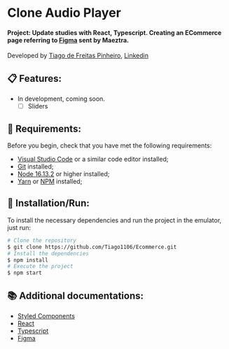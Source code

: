 # Clone Audio Player
#### Project: Update studies with React, Typescript. Creating an ECommerce page referring to [Figma](https://www.figma.com/file/3RqPfS5PW9whbQNCTTaoqA/%5B2020-09%5D-MZ---Layout-Teste-de-vagas-para-time-de-Devs?node-id=2%3A3979&t=zkeGudKfHKKiHl8r-0) sent by Maeztra.

Developed by [Tiago de Freitas Pinheiro](https://github.com/Tiago1106), [Linkedin](https://www.linkedin.com/in/tiagofp00/)

<!-- ## 🖥️ Preview:

<img src="./src/Assets/Project.png"/>

To view without downloading and running the repository, [click here](https://cloneaudioplay.netlify.app/)
To create the project I used [React](https://create-react-app.dev/docs/adding-typescript/), for practicality. So I did all the styling with [Styled Components](https://styled-components.com/). -->

## 📋 Features:

- In development, coming soon.
    - [ ] Sliders

## 📌 Requirements:

Before you begin, check that you have met the following requirements:
* [Visual Studio Code](https://code.visualstudio.com/) or a similar code editor installed;
* [Git](https://git-scm.com) installed;
* [Node 16.13.2](https://nodejs.org/en/download/) or higher installed;
* [Yarn](https://yarnpkg.com/) or [NPM](https://nodejs.org/en/download/) installed;

## 🚀 Installation/Run:

To install the necessary dependencies and run the project in the emulator, just run:

```bash
# Clone the repository
$ git clone https://github.com/Tiago1106/Ecommerce.git
# Install the dependencies
$ npm install
# Execute the project
$ npm start
```

## 📚 Additional documentations:

- [Styled Components](https://styled-components.com/)
- [React](https://pt-br.reactjs.org/)
- [Typescript](https://www.typescriptlang.org/)
- [Figma](https://www.figma.com/)
